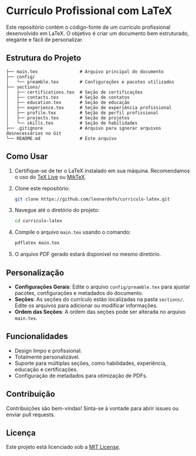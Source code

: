 # Currículo Profissional com LaTeX

Este repositório contém o código-fonte de um currículo profissional desenvolvido em LaTeX. O objetivo é criar um documento bem estruturado, elegante e fácil de personalizar.

## Estrutura do Projeto

```text
├── main.tex                # Arquivo principal do documento
├── config/
│   └── preamble.tex        # Configurações e pacotes utilizados
├── sections/
│   ├── certifications.tex  # Seção de certificações
│   ├── contacts.tex        # Seção de contatos
│   ├── education.tex       # Seção de educação
│   ├── experience.tex      # Seção de experiência profissional
│   ├── profile.tex         # Seção de perfil profissional
│   ├── projects.tex        # Seção de projetos
│   └── skills.tex          # Seção de habilidades
├── .gitignore              # Arquivo para ignorar arquivos desnecessários no Git
└── README.md               # Este arquivo
```

## Como Usar

1. Certifique-se de ter o LaTeX instalado em sua máquina. Recomendamos o uso do [TeX Live](https://www.tug.org/texlive/) ou [MikTeX](https://miktex.org/).

2. Clone este repositório:

   ```bash
   git clone https://github.com/leonardofn/curriculo-latex.git
   ```

3. Navegue até o diretório do projeto:

   ```bash
   cd curriculo-latex
   ```

4. Compile o arquivo `main.tex` usando o comando:

   ```bash
   pdflatex main.tex
   ```

5. O arquivo PDF gerado estará disponível no mesmo diretório.

## Personalização

- **Configurações Gerais**: Edite o arquivo `config/preamble.tex` para ajustar pacotes, configurações e metadados do documento.
- **Seções**: As seções do currículo estão localizadas na pasta `sections/`. Edite os arquivos para adicionar ou modificar informações.
- **Ordem das Seções**: A ordem das seções pode ser alterada no arquivo `main.tex`.

## Funcionalidades

- Design limpo e profissional.
- Totalmente personalizável.
- Suporte para múltiplas seções, como habilidades, experiência, educação e certificações.
- Configuração de metadados para otimização de PDFs.

## Contribuição

Contribuições são bem-vindas! Sinta-se à vontade para abrir issues ou enviar pull requests.

## Licença

Este projeto está licenciado sob a [MIT License](LICENSE).
